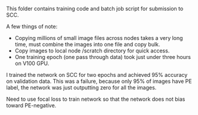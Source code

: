This folder contains training code and batch job script for submission to SCC.

A few things of note:
* Copying millions of small image files across nodes takes a very long time, must combine the images into one file and copy bulk.
* Copy images to local node /scratch directory for quick access.
* One training epoch (one pass through data) took just under three hours on V100 GPU.

I trained the network on SCC for two epochs and achieved 95% accuracy on validation data. This was a failure, because only 95% of images have PE label,
the network was just outputting zero for all the images.

Need to use focal loss to train network so that the network does not bias toward PE-negative.
